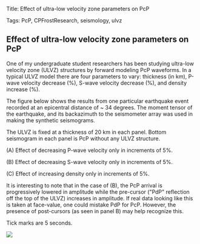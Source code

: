 Title: Effect of ultra-low velocity zone parameters on PcP

Tags: PcP, CPFrostResearch, seismology, ulvz

## Effect of ultra-low velocity zone parameters on PcP

One of my undergraduate student researchers has been studying ultra-low velocity zone (ULVZ) structures by forward modeling PcP waveforms. In a typical ULVZ model there are four parameters to vary: thickness (in km), P-wave velocity decrease (%), S-wave velocity decrease (%), and density increase (%). 

The figure below shows the results from one particular earthquake event recorded at an epicentral distance of ~ 34 degrees. The moment tensor of the earthquake, and its backazimuth to the seismometer array was used in making the synthetic seismograms.

The ULVZ is fixed at a thickness of 20 km in each panel. Bottom seismogram in each panel is PcP without any ULVZ structure.

(A) Effect of decreasing P-wave velocity only in increments of 5%. 

(B) Effect of decreasing S-wave velocity only in increments of 5%.

(C) Effect of increasing density only in increments of 5%.

It is interesting to note that in the case of (B), the PcP arrival is progressively lowered in amplitude while the pre-cursor ("PdP" reflection off the top of the ULVZ) increases in amplitude. If real data looking like this is taken at face-value, one could mistake PdP for PcP. However, the presence of post-cursors (as seen in panel B) may help recognize this. 

Tick marks are 5 seconds.

<img src="../../..//_Images/ulvz/pcpevt1vpvsden.jpg" align="middle">



